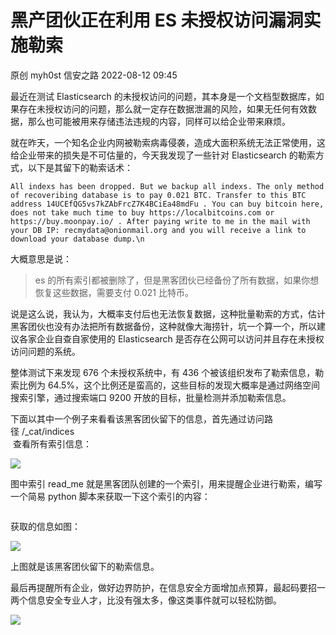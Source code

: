 #  黑产团伙正在利用 ES 未授权访问漏洞实施勒索   
原创 myh0st  信安之路   2022-08-12 09:45  
  
最近在测试 Elasticsearch 的未授权访问的问题，其本身是一个文档型数据库，如果存在未授权访问的问题，那么就一定存在数据泄漏的风险，如果无任何有效数据，那么也可能被用来存储违法违规的内容，同样可以给企业带来麻烦。  
  
就在昨天，一个知名企业内网被勒索病毒侵袭，造成大面积系统无法正常使用，这给企业带来的损失是不可估量的，今天我发现了一些针对 Elasticsearch 的勒索方式，以下是其留下的勒索话术：  
```
All indexs has been dropped. But we backup all indexs. The only method of recoveribing database is to pay 0.021 BTC. Transfer to this BTC address 14UCEfQG5vs7kZAbFrcZ7K4BCiEa48mdFu . You can buy bitcoin here, does not take much time to buy https://localbitcoins.com or https://buy.moonpay.io/ . After paying write to me in the mail with your DB IP: recmydata@onionmail.org and you will receive a link to download your database dump.\n
```  
  
大概意思是说：  
> es 的所有索引都被删除了，但是黑客团伙已经备份了所有数据，如果你想恢复这些数据，需要支付 0.021 比特币。  
  
  
说是这么说，我认为，大概率支付后也无法恢复数据，这种批量勒索的方式，估计黑客团伙也没有办法把所有数据备份，这种就像大海捞针，坑一个算一个，所以建议各家企业自查自家使用的 Elasticsearch 是否存在公网可以访问并且存在未授权访问问题的系统。  
  
整体测试下来发现 676 个未授权系统中，有 436 个被该组织发布了勒索信息，勒索比例为 64.5%，这个比例还是蛮高的，这些目标的发现大概率是通过网络空间搜索引擎，通过搜索端口 9200 开放的目标，批量检测并添加勒索信息。  
  
下面以其中一个例子来看看该黑客团伙留下的信息，首先通过访问路径 /_cat/indices  
 查看所有索引信息：  
  
![](https://mmbiz.qpic.cn/mmbiz_png/sGfPWsuKAfdBkY4lrsWJ3tS6iaV2doR0lW0OnrjiaQZPx6xicUB3v3Unibtw3NIRS1WNeWm1pA5LTAoqh5BaFq5PpQ/640?wx_fmt=png "")  
  
图中索引 read_me 就是黑客团队创建的一个索引，用来提醒企业进行勒索，编写一个简易 python 脚本来获取一下这个索引的内容：  
```
```  
  
获取的信息如图：  
  
![](https://mmbiz.qpic.cn/mmbiz_png/sGfPWsuKAfdBkY4lrsWJ3tS6iaV2doR0lXRpZ3Che2UoibaCaibibz2IgttbBib8Uy1T7E8m9QXMqAxia447B4IAqH6g/640?wx_fmt=png "")  
  
上图就是该黑客团伙留下的勒索信息。  
  
最后再提醒所有企业，做好边界防护，在信息安全方面增加点预算，最起码要招一两个信息安全专业人才，比没有强太多，像这类事件就可以轻松防御。  
  
![](https://mmbiz.qpic.cn/mmbiz_jpg/sGfPWsuKAfctHSYBwchiaKgp7icmkPcUuXLoXw2e0x1LRxK2jcOvnAAExok3ricOFogCLqAXicAOhQYgzy4bmEkOfw/640?wx_fmt=jpeg "")  
  
